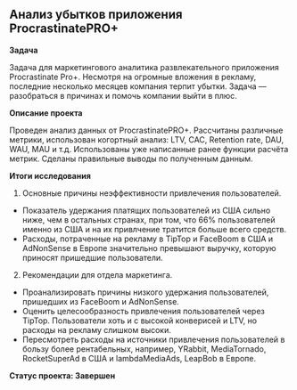 ## Анализ убытков приложения ProcrastinatePRO+


**Задача**   

Задача для маркетингового аналитика развлекательного приложения Procrastinate Pro+. Несмотря на огромные вложения в рекламу, последние несколько месяцев компания терпит убытки. Задача — разобраться в причинах и помочь компании выйти в плюс.

**Описание проекта**

Проведен анализ данных от ProcrastinatePRO+.
Рассчитаны различные метрики, использован когортный анализ: LTV, CAC, Retention rate, DAU, WAU, MAU и т.д. Использованы уже написанные ранее функции расчёта метрик. Сделаны правильные выводы по полученным данным.

**Итоги исследования**

1. Основные причины неэффективности привлечения пользователей.
- Показатель удержания платящих пользователей из США сильно ниже, чем в остальных странах, при том, что 66% пользователей именно из США и на их привлчение тратится больше всего средств.
- Расходы, потраченные на рекламу в TipTop и FaceBoom в США и AdNonSense в Европе значительно превышают выручку, которую приносят пришедшие пользователи.
2. Рекомендации для отдела маркетинга.
- Проанализировать причины низкого удержания пользователей, пришедших из FaceBoom и AdNonSense.
- Оценить целесообразность привлечения пользователей через TipTop. Пользователи хоть и с высокой конверисей и LTV, но расходы на рекламу слишком высоки.
- Пересмотреть расходы на источники привлечения пользователей в бользу более рентабельных, например, YRabbit, MediaTornado, RocketSuperAd в США и lambdaMediaAds, LeapBob в Европе.

**Статус проекта: Завершен**
